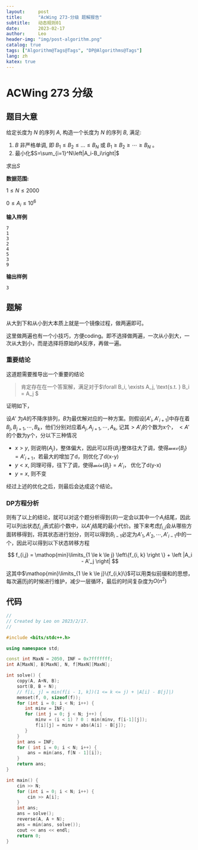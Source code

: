 ```yaml
---
layout:     post
title:      "AcWing 273-分级 题解报告"
subtitle:   动态规则01
date:       2023-02-17
author:     Leo
header-img: "img/post-algorithm.png"
catalog: true
tags: ["Algorithm@Tags@Tags", "DP@Algorithms@Tags"]
lang: zh
katex: true
---
```

# ACWing 273 分级

## 题目大意

给定长度为 $N$ 的序列 $A$, 构造一个长度为 $N$ 的序列 $B$, 满足:

1. $B$ 非严格单调, 即 $B_1 \leq B_2 \leq \ldots \leq B_N$ 或 $B_1 \geq B_2 \geq \cdots \geq B_N$ 。
2. 最小化$S=\sum_{i=1}^N\left|A_i-B_i\right|$

求出$S$

**数据范围:**

$1 \leq N \leq 2000$

$0\leq A_i  \leq 10^6$

**输入样例**

```plaintext
7
1
3
2
4
5
3
9
```

**输出样例**

```plaintext
3
```

## 题解

从大到下和从小到大本质上就是一个镜像过程，做两遍即可。

这里做两遍也有一个小技巧，方便coding。即不选择做两遍，一次从小到大，一次从大到小，而是选择将原始的$A$反序，再做一遍。

### 重要结论

这道题需要推导出一个重要的结论

> 肯定存在在一个答案解，满足对于$\forall B_i, \exists A_j, \text{s.t. } B_i = A_j $

证明如下，

设$A'$ 为$A$的不降序排列，$B$为最优解对应的一种方案。则假设$\left[A'_i, A'_{i+1}\right]$中存在着$B_j, B_{j+1}, \cdots, B_k$，他们分别对应着$A_j, A_{j+1}, \cdots, A_{k}$, 记其$> A'_i$的个数为x个， $<A'$的个数为y个，分以下三种情况

* $x>y$, 则说明$\{A_j\}$，整体偏大，因此可以将$\{B_j\}$整体往大了调，使得$\mathcal{max}\{B_j\} = A'_{i+1}$，若最大的增加了d，则优化了d(x-y)
* $y<x$, 同理可得，往下了调，使得$\mathcal{min}\{B_j\} = A'_i$， 优化了d(y-x)
* $y=x$, 则不变

经过上述的优化之后，则最后会达成这个结论。

### DP方程分析

则有了以上的结论，就可以对这个题分析得到$\{B\}$一定会以其中一个$A_i$结尾，因此可以列出状态$f_{i,j}$表式前i个数中，以$A'_j$结尾的最小代价。接下来考虑$f_{i,j}$会从哪些方面转移得到，将其状态进行划分，则可以得到$B_{i-1}$必定为$A'_1, A'_2, \cdots, A'_{i-1}$中的一个，因此可以得到以下状态转移方程

$$
f_{i,j} = \mathop{min}\limits_{1 \le k \le j} \left\{f_{i, k} \right \} + \left |A_i - A'_j \right|
$$

这其中$\mathop{min}\limits_{1 \le k \le j}\{f_{i,k}\}$可以用类似前缀和的思想，每次遍历j的时候进行维护，减少一层循环，最后的时间复杂度为$O(n^2)$

## 代码

```c++
//
// Created by Leo on 2023/2/17.
//

#include <bits/stdc++.h>

using namespace std;

const int MaxN = 2050, INF = 0x7fffffff;
int A[MaxN], B[MaxN], N, f[MaxN][MaxN];

int solve() {
    copy(A, A+N, B);
    sort(B, B + N);
    // f[i, j] = min(f[i - 1, k])(1 <= k <= j) + |A[i] - B[j]|)
    memset(f, 0, sizeof(f));
    for (int i = 0; i < N; i++) {
       int minv = INF;
       for (int j = 0; j < N; j++) {
           minv = (i < 1) ? 0 : min(minv, f[i-1][j]);
           f[i][j] = minv + abs(A[i] - B[j]);
       }
    }
    int ans = INF;
    for ( int i = 0; i < N; i++) {
        ans = min(ans, f[N - 1][i]);
    }
    return ans;
}

int main() {
    cin >> N;
    for (int i = 0; i < N; i++) {
        cin >> A[i];
    }
    int ans;
    ans = solve();
    reverse(A, A + N);
    ans = min(ans, solve());
    cout << ans << endl;
    return 0;
}
```
